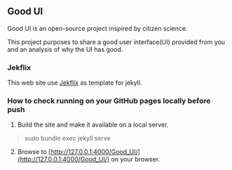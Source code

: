 ## Good UI

Good UI is an open-source project inspired by citizen science. 

This project purposes to share a good user interface(UI) provided from you and an analysis of why the UI has good.

### Jekflix 

This web site use [Jekflix](https://github.com/thiagorossener/jekflix-template) as template for jekyll.  

### How to check running on your GitHub pages locally before push

1. Build the site and make it available on a local server. 

>sudo bundle exec jekyll serve

2. Browse to [http://127.0.0.1:4000/Good_UI/](http://127.0.0.1:4000/Good_UI/) on your browser.

